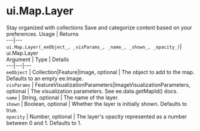  
#  ui.Map.Layer
Stay organized with collections  Save and categorize content based on your preferences. 
Usage | Returns  
---|---  
`ui.Map.Layer(_eeObject_, _visParams_, _name_, _shown_, _opacity_)`|  ui.Map.Layer  
Argument | Type | Details  
---|---|---  
`eeObject` | Collection|Feature|Image, optional | The object to add to the map. Defaults to an empty ee.Image.  
`visParams` | FeatureVisualizationParameters|ImageVisualizationParameters, optional | The visualization parameters. See ee.data.getMapId() docs.  
`name` | String, optional | The name of the layer.  
`shown` | Boolean, optional | Whether the layer is initially shown. Defaults to true.  
`opacity` | Number, optional | The layer's opacity represented as a number between 0 and 1. Defaults to 1.  
